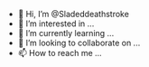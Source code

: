- 👋 Hi, I’m @Sladeddeathstroke
- 👀 I’m interested in ...
- 🌱 I’m currently learning ...
- 💞️ I’m looking to collaborate on ...
- 📫 How to reach me ...

<!---
Sladeddeathstroke/Sladeddeathstroke is a ✨ special ✨ repository because its `README.md` (this file) appears on your GitHub profile.
You can click the Preview link to take a look at your changes.
--->
